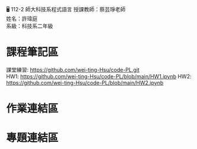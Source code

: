 :desktop_computer: 112-2 師大科技系程式語言
授課教師：蔡芸琤老師<br/>
姓名：許瑋庭<br/>
系級：科技系二年級<br/>

# 課程筆記區
課堂練習: https://github.com/wei-ting-Hsu/code-PL.git <br/>
HW1: https://github.com/wei-ting-Hsu/code-PL/blob/main/HW1.ipynb
HW2: https://github.com/wei-ting-Hsu/code-PL/blob/main/HW2.ipynb
# 作業連結區
# 專題連結區
